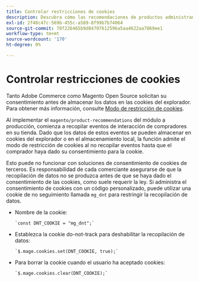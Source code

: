 ```yaml
---
title: Controlar restricciones de cookies
description: Descubra cómo las recomendaciones de productos administran las restricciones de cookies.
exl-id: 2f48c47c-569b-455c-a589-8f99b7b74064
source-git-commit: 78f226465b9d84707612596a5aa4622aa7869ee1
workflow-type: tm+mt
source-wordcount: '170'
ht-degree: 0%

---
```


# Controlar restricciones de cookies

Tanto Adobe Commerce como Magento Open Source solicitan su consentimiento antes de almacenar los datos en las cookies del explorador. Para obtener más información, consulte [Modo de restricción de cookies](https://experienceleague.adobe.com/docs/commerce-admin/start/compliance/privacy/compliance-cookie-law.html).

Al implementar el `magento/product-recommendations` del módulo a producción, comienza a recopilar eventos de interacción de compradores en su tienda. Dado que los datos de estos eventos se pueden almacenar en cookies del explorador o en el almacenamiento local, la función admite el modo de restricción de cookies al no recopilar eventos hasta que el comprador haya dado su consentimiento para la cookie.

Esto puede no funcionar con soluciones de consentimiento de cookies de terceros. Es responsabilidad de cada comerciante asegurarse de que la recopilación de datos no se produzca antes de que se haya dado el consentimiento de las cookies, como suele requerir la ley. Si administra el consentimiento de cookies con un código personalizado, puede utilizar una cookie de no seguimiento llamada `mg_dnt` para restringir la recopilación de datos.

- Nombre de la cookie:

   ```text
   `const DNT_COOKIE = "mg_dnt";`
   ```

- Establezca la cookie do-not-track para deshabilitar la recopilación de datos:

   ```text
   `$.mage.cookies.set(DNT_COOKIE, true);`
   ```

- Para borrar la cookie cuando el usuario ha aceptado cookies:

   ```text
   `$.mage.cookies.clear(DNT_COOKIE);`
   ```
